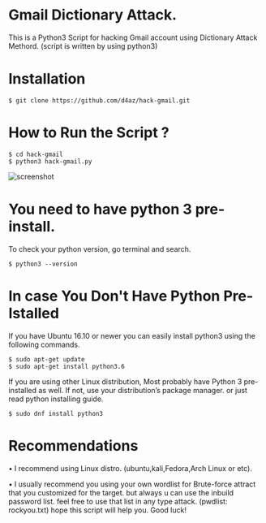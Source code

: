 # Gmail Dictionary Attack.

This is a Python3 Script for hacking Gmail account using Dictionary Attack Methord.
(script is written by using python3)


# Installation

    $ git clone https://github.com/d4az/hack-gmail.git


# How to Run the Script ? 

    $ cd hack-gmail
    $ python3 hack-gmail.py
    
![screenshot](https://github.com/d4az/hack-gmail/blob/master/demo/demo3.png)
         

# You need to have python 3 pre-install.
To check your python version, go terminal and search.

    $ python3 --version
    

# In case You Don't Have Python Pre-Istalled

If you have Ubuntu 16.10 or newer you can easily install python3 using the following commands. 

    $ sudo apt-get update
    $ sudo apt-get install python3.6
         
If you are using other Linux distribution, Most probably have Python 3 pre-installed as well. If not, use your
distribution’s package manager. or just read python installing guide.  


    $ sudo dnf install python3


# Recommendations

• I recommend using Linux distro. (ubuntu,kali,Fedora,Arch Linux or etc).

• I usually recommend you using your own wordlist for Brute-force attract that you customized for the target.
  but always u can use the inbuild password list. feel free to use that list in any type attack. (pwdlist: rockyou.txt) 
  hope this script will help you. Good luck! 


   
        
